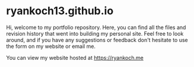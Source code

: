 # ryankoch13.github.io

Hi, welcome to my portfolio repository. Here, you can find all the files and revision history 
that went into building my personal site. Feel free to look around, and if you have any suggestions 
or feedback don't hesitate to use the form on my website or email me. 

You can view my website hosted at https://ryankoch.me
